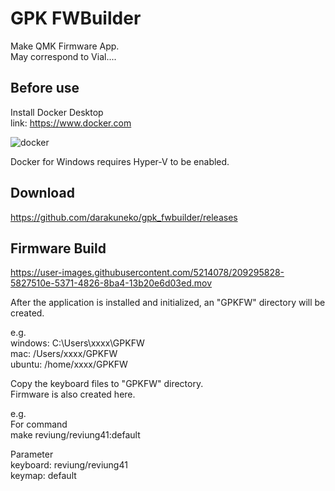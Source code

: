 # GPK FWBuilder
Make QMK Firmware App.   
May correspond to Vial....    

Before use
-------
Install Docker Desktop    
link: https://www.docker.com

![docker](https://user-images.githubusercontent.com/5214078/209291875-596663b3-71a5-4d22-8b4c-309c1edbcb61.jpg)

Docker for Windows requires Hyper-V to be enabled. 

Download
-------

https://github.com/darakuneko/gpk_fwbuilder/releases

Firmware Build
-------


https://user-images.githubusercontent.com/5214078/209295828-5827510e-5371-4826-8ba4-13b20e6d03ed.mov


After the application is installed and initialized, an "GPKFW" directory will be created.

e.g.   
windows: C:\Users\xxxx\GPKFW   
mac: /Users/xxxx/GPKFW   
ubuntu: /home/xxxx/GPKFW    

Copy the keyboard files to "GPKFW" directory.   
Firmware is also created here.   

e.g.    
For command  
make reviung/reviung41:default  
   
Parameter  
keyboard: reviung/reviung41  
keymap: default 
